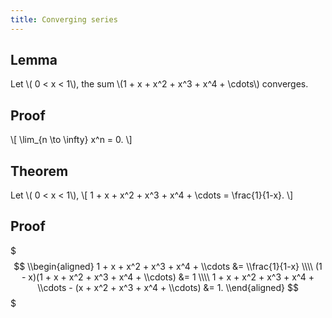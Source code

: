 ```yaml
---
title: Converging series
---
```


## Lemma
Let \\( 0 < x < 1\\), the sum \\(1 + x + x^2 + x^3 + x^4 + \\cdots\\) converges.

## Proof

\\[
\\lim\_{n \\to \\infty} x^n = 0.
\\]

## Theorem

Let \\( 0 < x < 1\\),
\\[
1 + x + x^2 + x^3 + x^4 + \\cdots = \\frac{1}{1-x}.
\\]

## Proof

$$$
\\begin{aligned}
1 + x + x^2 + x^3 + x^4 + \\cdots &= \\frac{1}{1-x} \\\\
(1 - x)(1 + x + x^2 + x^3 + x^4 + \\cdots) &= 1 \\\\
1 + x + x^2 + x^3 + x^4 + \\cdots - (x + x^2 + x^3 + x^4 + \\cdots) &= 1.
\\end{aligned}
$$$
